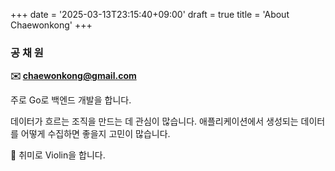 +++
date = '2025-03-13T23:15:40+09:00'
draft = true
title = 'About Chaewonkong'
+++

### 공 채 원

**✉️ chaewonkong@gmail.com**

주로 Go로 백엔드 개발을 합니다.

데이터가 흐르는 조직을 만드는 데 관심이 많습니다. 애플리케이션에서 생성되는 데이터를 어떻게 수집하면 좋을지 고민이 많습니다.

🎻 취미로 Violin을 합니다.